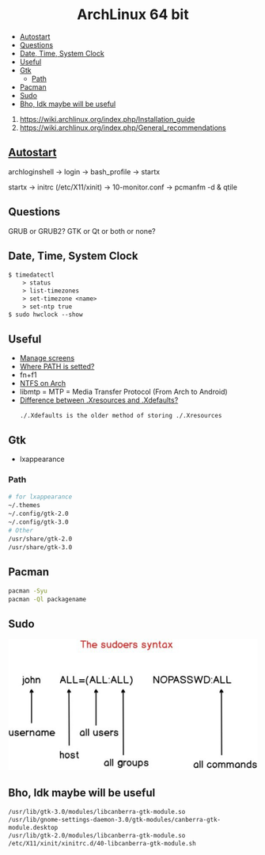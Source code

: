 <h1 align="center">ArchLinux 64 bit</h1>

- [Autostart](#autostart)
- [Questions](#questions)
- [Date, Time, System Clock](#date-time-system-clock)
- [Useful](#useful)
- [Gtk](#gtk)
	- [Path](#path)
- [Pacman](#pacman)
- [Sudo](#sudo)
- [Bho, Idk maybe will be useful](#bho-idk-maybe-will-be-useful)

1. https://wiki.archlinux.org/index.php/Installation_guide
2. https://wiki.archlinux.org/index.php/General_recommendations

## [Autostart](https://wiki.archlinux.org/index.php/Autostarting)

archloginshell
	-> login
		-> bash_profile 
			-> startx

startx 
	-> initrc (/etc/X11/xinit)
		-> 10-monitor.conf
		-> pcmanfm -d & qtile

## Questions

GRUB or GRUB2?
GTK or Qt or both or none?

## Date, Time, System Clock
```
$ timedatectl
    > status
    > list-timezones
    > set-timezone <name>
    > set-ntp true
$ sudo hwclock --show
```

## Useful

- [Manage screens](https://github.com/Jakkins/Linux/blob/master/Arch%20Linux/x86_64/Dotfiles/X11)
- [Where PATH is setted?](https://stackoverflow.com/questions/37676849/where-is-path-variable-set-in-ubuntu)
- fn+f1
- [NTFS on Arch](https://wiki.archlinux.org/index.php/NTFS-3G)
- libmtp = MTP = Media Transfer Protocol (From Arch to Android)
- [Difference between .Xresources and .Xdefaults?](https://superuser.com/questions/243914/what-is-the-difference-between-xresources-and-xdefaults)
	```
	./.Xdefaults is the older method of storing ./.Xresources
	```

## Gtk

- lxappearance

### Path

```bash
# for lxappearance
~/.themes
~/.config/gtk-2.0
~/.config/gtk-3.0
# Other
/usr/share/gtk-2.0
/usr/share/gtk-3.0
```

## Pacman

```bash
pacman -Syu
pacman -Ql packagename
```

## Sudo

![sudoers](sudoers.jpg)

## Bho, Idk maybe will be useful

```
/usr/lib/gtk-3.0/modules/libcanberra-gtk-module.so
/usr/lib/gnome-settings-daemon-3.0/gtk-modules/canberra-gtk-module.desktop
/usr/lib/gtk-2.0/modules/libcanberra-gtk-module.so
/etc/X11/xinit/xinitrc.d/40-libcanberra-gtk-module.sh
```